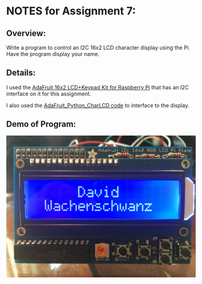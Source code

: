 # NOTES for Assignment 7:

## Overview:

Write a program to control an I2C 16x2 LCD character display using  the Pi.  Have the program display your name.

## Details:

I used the [AdaFruit 16x2 LCD+Keypad Kit for Raspberry Pi](https://www.adafruit.com/product/1115) that has an I2C interface on it for this assignment.

I also used the [AdaFruit_Python_CharLCD code](https://github.com/adafruit/Adafruit_Python_CharLCD)  to interface to the display.

## Demo of Program: 

![](Images/IMG_2140.jpg?raw=true)

